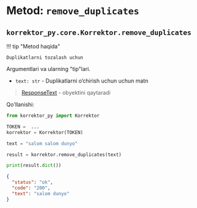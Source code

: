 # Metod: `remove_duplicates`

## **`korrektor_py.core.Korrektor.remove_duplicates`**

!!! tip "Metod haqida"

    Duplikatlarni tozalash uchun

Argumentlari va ularning "tip"lari.

- `text: str` - Duplikatlarni o’chirish uchun uchun matn

> [ResponseText](/korrektor-py/objects/#korrektor_pymodelsresponsetext) - obyektini qaytaradi

Qo'llanishi:

```python title="remove_duplicates.py" hl_lines="8"
from korrektor_py import Korrektor

TOKEN =  ...
korrektor = Korrektor(TOKEN)

text = "salom salom dunyo"

result = korrektor.remove_duplicates(text)

print(result.dict())
```

```json
{
  "status": "ok",
  "code": "200",
  "text": "salom dunyo"
}
```
